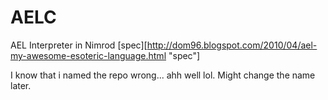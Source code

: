 AELC
====
AEL Interpreter in Nimrod
[spec][http://dom96.blogspot.com/2010/04/ael-my-awesome-esoteric-language.html "spec"]



I know that i named the repo wrong... ahh well lol. Might change the name later.